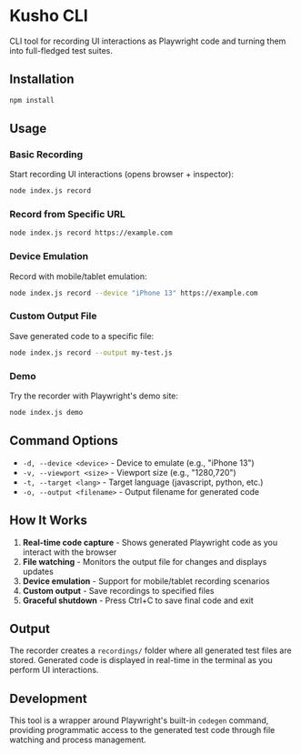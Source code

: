 # Kusho CLI

CLI tool for recording UI interactions as Playwright code and turning them into full-fledged test suites.

## Installation

```bash
npm install
```

## Usage

### Basic Recording

Start recording UI interactions (opens browser + inspector):

```bash
node index.js record
```

### Record from Specific URL

```bash
node index.js record https://example.com
```

### Device Emulation

Record with mobile/tablet emulation:

```bash
node index.js record --device "iPhone 13" https://example.com
```

### Custom Output File

Save generated code to a specific file:

```bash
node index.js record --output my-test.js
```

### Demo

Try the recorder with Playwright's demo site:

```bash
node index.js demo
```

## Command Options

- `-d, --device <device>` - Device to emulate (e.g., "iPhone 13")
- `-v, --viewport <size>` - Viewport size (e.g., "1280,720")
- `-t, --target <lang>` - Target language (javascript, python, etc.)
- `-o, --output <filename>` - Output filename for generated code

## How It Works

1. **Real-time code capture** - Shows generated Playwright code as you interact with the browser
2. **File watching** - Monitors the output file for changes and displays updates
3. **Device emulation** - Support for mobile/tablet recording scenarios
4. **Custom output** - Save recordings to specified files
5. **Graceful shutdown** - Press Ctrl+C to save final code and exit

## Output

The recorder creates a `recordings/` folder where all generated test files are stored. Generated code is displayed in real-time in the terminal as you perform UI interactions.

## Development

This tool is a wrapper around Playwright's built-in `codegen` command, providing programmatic access to the generated test code through file watching and process management.
